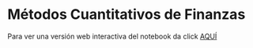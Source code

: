 # Métodos Cuantitativos de Finanzas


Para ver una versión web interactiva del notebook da click [AQUÍ](https://htmlpreview.github.io/?https://github.com/LuisGCanales/met_cuant_finanzas_tarea_punto_extra/blob/main/version_web/metodos_cuantitativos_finanzas_tarea_punto_extra.htm)